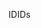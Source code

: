 <span data-ttu-id="ca4b7-101">ID</span><span class="sxs-lookup"><span data-stu-id="ca4b7-101">IDs</span></span>